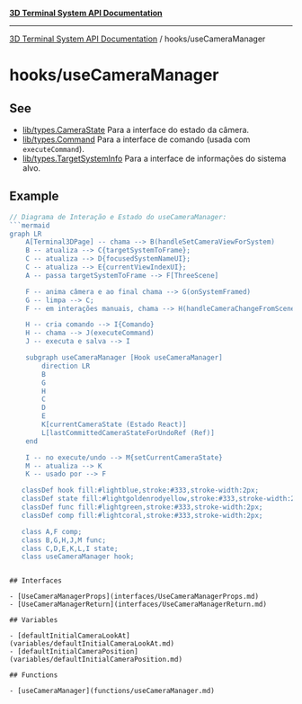 [**3D Terminal System API Documentation**](../../README.md)

***

[3D Terminal System API Documentation](../../README.md) / hooks/useCameraManager

# hooks/useCameraManager

## See

 - [lib/types.CameraState](../../lib/types/interfaces/CameraState.md) Para a interface do estado da câmera.
 - [lib/types.Command](../../lib/types/interfaces/Command.md) Para a interface de comando (usada com `executeCommand`).
 - [lib/types.TargetSystemInfo](../../lib/types/interfaces/TargetSystemInfo.md) Para a interface de informações do sistema alvo.

## Example

```ts
// Diagrama de Interação e Estado do useCameraManager:
```mermaid
graph LR
    A[Terminal3DPage] -- chama --> B(handleSetCameraViewForSystem)
    B -- atualiza --> C{targetSystemToFrame};
    C -- atualiza --> D{focusedSystemNameUI};
    C -- atualiza --> E{currentViewIndexUI};
    A -- passa targetSystemToFrame --> F[ThreeScene]

    F -- anima câmera e ao final chama --> G(onSystemFramed)
    G -- limpa --> C;
    F -- em interações manuais, chama --> H(handleCameraChangeFromScene)

    H -- cria comando --> I{Comando}
    H -- chama --> J(executeCommand)
    J -- executa e salva --> I

    subgraph useCameraManager [Hook useCameraManager]
        direction LR
        B
        G
        H
        C
        D
        E
        K[currentCameraState (Estado React)]
        L[lastCommittedCameraStateForUndoRef (Ref)]
    end

    I -- no execute/undo --> M{setCurrentCameraState}
    M -- atualiza --> K
    K -- usado por --> F

   classDef hook fill:#lightblue,stroke:#333,stroke-width:2px;
   classDef state fill:#lightgoldenrodyellow,stroke:#333,stroke-width:2px;
   classDef func fill:#lightgreen,stroke:#333,stroke-width:2px;
   classDef comp fill:#lightcoral,stroke:#333,stroke-width:2px;

   class A,F comp;
   class B,G,H,J,M func;
   class C,D,E,K,L,I state;
   class useCameraManager hook;
```
```

## Interfaces

- [UseCameraManagerProps](interfaces/UseCameraManagerProps.md)
- [UseCameraManagerReturn](interfaces/UseCameraManagerReturn.md)

## Variables

- [defaultInitialCameraLookAt](variables/defaultInitialCameraLookAt.md)
- [defaultInitialCameraPosition](variables/defaultInitialCameraPosition.md)

## Functions

- [useCameraManager](functions/useCameraManager.md)
